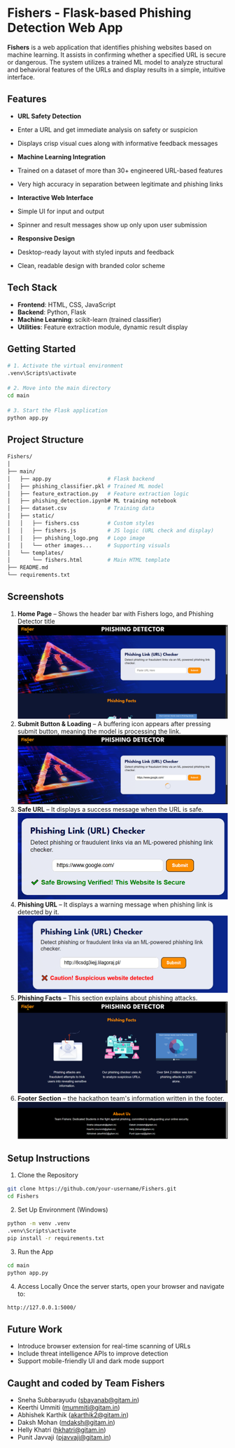 # Fishers - Flask-based Phishing Detection Web App

**Fishers** is a web application that identifies phishing websites based on machine learning. It assists in confirming whether a specified URL is secure or dangerous. The system utilizes a trained ML model to analyze structural and behavioral features of the URLs and display results in a simple, intuitive interface.


## Features

- **URL Safety Detection**
- Enter a URL and get immediate analysis on safety or suspicion
- Displays crisp visual cues along with informative feedback messages

- **Machine Learning Integration**
- Trained on a dataset of more than 30+ engineered URL-based features
- Very high accuracy in separation between legitimate and phishing links

- **Interactive Web Interface**
- Simple UI for input and output
- Spinner and result messages show up only upon user submission

- **Responsive Design**
- Desktop-ready layout with styled inputs and feedback
- Clean, readable design with branded color scheme


## Tech Stack

- **Frontend**: HTML, CSS, JavaScript
- **Backend**: Python, Flask
- **Machine Learning**: scikit-learn (trained classifier)
- **Utilities**: Feature extraction module, dynamic result display


## Getting Started

```bash
# 1. Activate the virtual environment
.venv\Scripts\activate

# 2. Move into the main directory
cd main

# 3. Start the Flask application
python app.py
```


## Project Structure

```bash
Fishers/
│
├── main/
│   ├── app.py                  # Flask backend
│   ├── phishing_classifier.pkl # Trained ML model
│   ├── feature_extraction.py   # Feature extraction logic
│   ├── phishing_detection.ipynb# ML training notebook
│   ├── dataset.csv             # Training data
│   ├── static/
│   │   ├── fishers.css         # Custom styles
│   │   ├── fishers.js          # JS logic (URL check and display)
│   │   ├── phishing_logo.png   # Logo image
│   │   └── other images...     # Supporting visuals
│   └── templates/
│       └── fishers.html        # Main HTML template
├── README.md
└── requirements.txt
```


## Screenshots

1. **Home Page** – Shows the header bar with Fishers logo, and Phishing Detector title
![Home Page](screenshots/Home_Page.png)
2. **Submit Button & Loading** – A buffering icon appears after pressing submit button, meaning the model is processing the link.
![Loading Spinner](screenshots/Buffering.png)
3. **Safe URL** – It displays a success message when the URL is safe.
![Safe Result](screenshots/Safe_URL.png)
4. **Phishing URL** – It displays a warning message when phishing link is detected by it.
![Phishing Result](screenshots/Phishing_URL.png)
5. **Phishing Facts** – This section explains about phishing attacks.
![Phishing Facts](screenshots/Phishing_Facts.png)
6. **Footer Section** – the hackathon team's information written in the footer.
![Footer](screenshots/Footer.png)


## Setup Instructions

1. Clone the Repository
```bash
git clone https://github.com/your-username/Fishers.git
cd Fishers
```

2. Set Up Environment (Windows)
```bash
python -m venv .venv
.venv\Scripts\activate
pip install -r requirements.txt
```

3. Run the App
```bash
cd main
python app.py
```

4. Access Locally
Once the server starts, open your browser and navigate to:
```bash
http://127.0.0.1:5000/
```


## Future Work
- Introduce browser extension for real-time scanning of URLs
- Include threat intelligence APIs to improve detection
- Support mobile-friendly UI and dark mode support


## Caught and coded by Team Fishers
- Sneha Subbarayudu (sbayanab@gitam.in)
- Keerthi Ummiti (mummiti@gitam.in)
- Abhishek Karthik (akarthik2@gitam.in)
- Daksh Mohan (mdaksh@gitam.in)
- Helly Khatri (hkhatri@gitam.in)
- Punit Javvaji (pjavvaji@gitam.in)